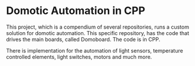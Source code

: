 # Domotic Automation in CPP

This project, which is a compendium of several repositories, runs a custom solution for domotic automation.
This specific repository, has the code that drives the main boards, called Domoboard. The code is in CPP.

There is implementation for the automation of light sensors, temperature controlled elements, light switches, motors and much more.
